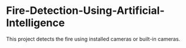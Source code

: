 # Fire-Detection-Using-Artificial-Intelligence
This project detects the fire using installed cameras or built-in cameras.
